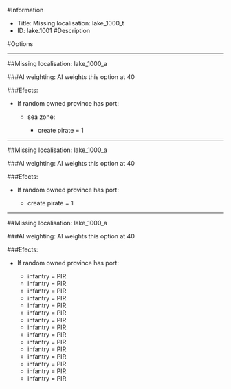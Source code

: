 #Information
 - Title: Missing localisation: lake_1000_t
 - ID: lake.1001
#Description

#Options

___
##Missing localisation: lake_1000_a

###AI weighting:
AI weights this option at 40


###Efects:<ul><li>If random owned province has port:</li><ul><li>sea zone:</li><ul><li>create pirate = 1</li></ul></ul></ul>

___
##Missing localisation: lake_1000_a

###AI weighting:
AI weights this option at 40


###Efects:<ul><li>If random owned province has port:</li><ul><li>create pirate = 1</li></ul></ul>

___
##Missing localisation: lake_1000_a

###AI weighting:
AI weights this option at 40


###Efects:<ul><li>If random owned province has port:</li><ul><li>infantry = PIR</li><li>infantry = PIR</li><li>infantry = PIR</li><li>infantry = PIR</li><li>infantry = PIR</li><li>infantry = PIR</li><li>infantry = PIR</li><li>infantry = PIR</li><li>infantry = PIR</li><li>infantry = PIR</li><li>infantry = PIR</li><li>infantry = PIR</li><li>infantry = PIR</li><li>infantry = PIR</li><li>infantry = PIR</li></ul></ul>
